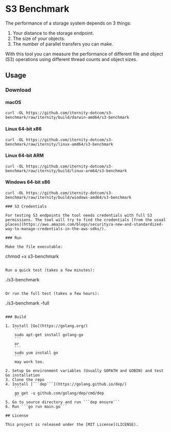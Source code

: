 # S3 Benchmark

The performance of a storage system depends on 3 things:
1. Your distance to the storage endpoint.
2. The size of your objects.
3. The number of parallel transfers you can make.

With this tool you can measure the performance of different file and object (S3) operations using different thread counts and object sizes.

## Usage

### Download

#### macOS
```
curl -OL https://github.com/iternity-dotcom/s3-benchmark/raw/iternity/build/darwin-amd64/s3-benchmark
```

#### Linux 64-bit x86

```
curl -OL https://github.com/iternity-dotcom/s3-benchmark/raw/iternity/linux-amd64/s3-benchmark
```

#### Linux 64-bit ARM

```
curl -OL https://github.com/iternity-dotcom/s3-benchmark/raw/iternity/build/linux-arm64/s3-benchmark
```

#### Windows 64-bit x86

```
curl -OL https://github.com/iternity-dotcom/s3-benchmark/raw/iternity/build/windows-amd64/s3-benchmark

### S3 Credentials

For testing S3 endpoints the tool needs credentials with full S3 permissions. The tool will try to find the credentials [from the usual places](https://aws.amazon.com/blogs/security/a-new-and-standardized-way-to-manage-credentials-in-the-aws-sdks/).

### Run

Make the file executable:

```
chmod +x s3-benchmark
```

Run a quick test (takes a few minutes):
```
./s3-benchmark
```

Or run the full test (takes a few hours):
```
./s3-benchmark -full
```

### Build

1. Install [Go](https://golang.org/)
    ```
    sudo apt-get install golang-go
    ```
    or
    ```
    sudo yum install go
    ```
    may work too. 
    
2. Setup Go environment variables (Usually GOPATH and GOBIN) and test Go installation 
3. Clone the repo
4. Install [```dep```](https://golang.github.io/dep/) 
	```
	go get -u github.com/golang/dep/cmd/dep
	```
5. Go to source directory and run ```dep ensure```
6. Run ```go run main.go```

## License

This project is released under the [MIT License](LICENSE).
